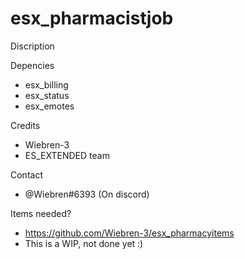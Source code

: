 # esx_pharmacistjob

Discription

Depencies
- esx_billing
- esx_status
- esx_emotes

Credits
- Wiebren-3
- ES_EXTENDED team

Contact
- @Wiebren#6393 (On discord)

Items needed?
- https://github.com/Wiebren-3/esx_pharmacyitems
- This is a WIP, not done yet :)
